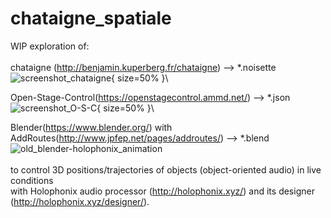 
# chataigne_spatiale
 WIP exploration of:\
\
chataigne (http://benjamin.kuperberg.fr/chataigne) --> *.noisette\
![screenshot_chataigne](https://user-images.githubusercontent.com/3625655/117028274-d8dd0980-acfd-11eb-8e5e-bdcc12b06e08.png){ size=50% }\

Open-Stage-Control(https://openstagecontrol.ammd.net/) --> *.json\
![screenshot_O-S-C](https://user-images.githubusercontent.com/3625655/117028384-f7db9b80-acfd-11eb-9fcb-54e41cc5e155.png){ size=50% }\

Blender(https://www.blender.org/) with AddRoutes(http://www.jpfep.net/pages/addroutes/) --> *.blend\
![old_blender-holophonix_animation](https://user-images.githubusercontent.com/3625655/117030296-c06dee80-acff-11eb-867e-792de90fc4b5.gif)
\
\
to control 3D positions/trajectories of objects (object-oriented audio) in live conditions\
with Holophonix audio processor (http://holophonix.xyz/) and its designer (http://holophonix.xyz/designer/).
